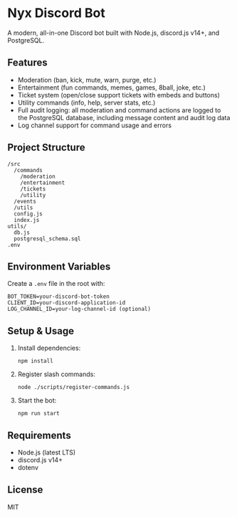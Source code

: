 # Nyx Discord Bot

A modern, all-in-one Discord bot built with Node.js, discord.js v14+, and PostgreSQL.

## Features
- Moderation (ban, kick, mute, warn, purge, etc.)
- Entertainment (fun commands, memes, games, 8ball, joke, etc.)
- Ticket system (open/close support tickets with embeds and buttons)
- Utility commands (info, help, server stats, etc.)
- Full audit logging: all moderation and command actions are logged to the PostgreSQL database, including message content and audit log data
- Log channel support for command usage and errors

## Project Structure
```
/src
  /commands
    /moderation
    /entertainment
    /tickets
    /utility
  /events
  /utils
  config.js
  index.js
utils/
  db.js
  postgresql_schema.sql
.env
```


## Environment Variables
Create a `.env` file in the root with:
```
BOT_TOKEN=your-discord-bot-token
CLIENT_ID=your-discord-application-id
LOG_CHANNEL_ID=your-log-channel-id (optional)
```

## Setup & Usage
1. Install dependencies:
   ```
   npm install
   ```
2. Register slash commands:
   ```
   node ./scripts/register-commands.js
   ```
3. Start the bot:
   ```
   npm run start
   ```


## Requirements
- Node.js (latest LTS)
- discord.js v14+
- dotenv

## License
MIT
